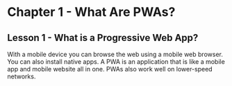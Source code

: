 # Chapter 1 - What Are PWAs?
## Lesson 1 - What is a Progressive Web App?

With a mobile device you can browse the web using a mobile web browser. You can also install native apps. A PWA is an application that is like a mobile app and mobile website all in one. PWAs also work well on lower-speed networks.
